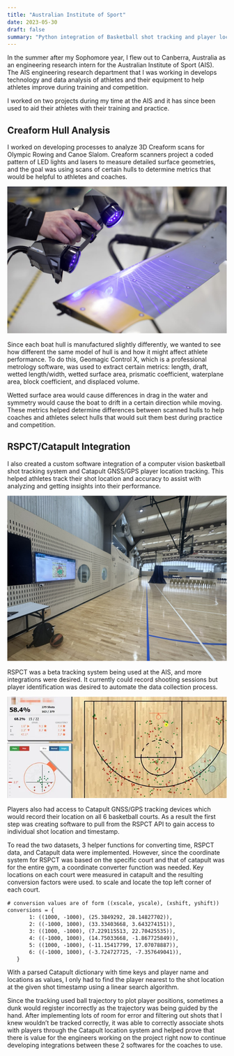 ```yaml
---
title: "Australian Institute of Sport"
date: 2023-05-30
draft: false
summary: "Python integration of Basketball shot tracking and player location"
---
```


In the summer after my Sophomore year, I flew out to Canberra, Australia as an engineering research intern for the Australian Institute of Sport (AIS). The AIS engineering research department that I was working in develops technology and data analysis of athletes and their equipment to help athletes improve during training and competition.

I worked on two projects during my time at the AIS and it has since been used to aid their athletes with their training and practice.

## Creaform Hull Analysis

I worked on developing processes to analyze 3D Creaform scans for Olympic Rowing and Canoe Slalom. Creaform scanners project a coded pattern of LED lights and lasers to measure detailed surface geometries, and the goal was using scans of certain hulls to determine metrics that would be helpful to athletes and coaches.

<img class="thumbnailshadow" src="images/creaform.jpg"/>

Since each boat hull is manufactured slightly differently, we wanted to see how different the same model of hull is and how it might affect athlete performance. To do this, Geomagic Control X, which is a professional metrology software, was used to extract certain metrics: length, draft, wetted length/width, wetted surface area, prismatic coefficient, waterplane area, block coefficient, and displaced volume.

Wetted surface area would cause differences in drag in the water and symmetry would cause the boat to drift in a certain direction while moving. These metrics helped determine differences between scanned hulls to help coaches and athletes select hulls that would suit them best during practice and competition.

## RSPCT/Catapult Integration

I also created a custom software integration of a computer vision basketball shot tracking system and Catapult GNSS/GPS player location tracking. This helped athletes track their shot location and accuracy to assist with analyzing and getting insights into their performance.

<img class="thumbnailshadow" src="images/rspct.jpg"/>

RSPCT was a beta tracking system being used at the AIS, and more integrations were desired. It currently could record shooting sessions but player identification was desired to automate the data collection process.

<img class="thumbnailshadow" src="images/rspct.webp"/>

 Players also had access to Catapult GNSS/GPS tracking devices which would record their location on all 6 basketball courts. As a result the first step was creating software to pull from the RSPCT API to gain access to individual shot location and timestamp.

 To read the two datasets, 3 helper functions for converting time, RSPCT data, and Catapult data were implemented. However, since the coordinate system for RSPCT was based on the specific court and that of catapult was for the entire gym, a coordinate converter function was needed. Key locations on each court were measured in catapult and the resulting conversion factors were used. to scale and locate the top left corner of each court. 

 ```
 # conversion values are of form ((xscale, yscale), (xshift, yshift))
 conversions = {
        1: ((1000, -1000), (25.3849292, 28.14827702)),
        2: ((-1000, 1000), (33.33403668, 3.643274151)),
        3: ((1000, -1000), (7.229115513, 22.70425535)),
        4: ((-1000, 1000), (14.75033668, -1.867725849)),
        5: ((1000, -1000), (-11.15417799, 17.07078887)),
        6: ((-1000, 1000), (-3.724727725, -7.357649041)),
    }
 ``` 

With a parsed Catapult dictionary with time keys and player name and locations as values, I only had to find the player nearest to the shot location at the given shot timestamp using a linear search algorithm.

Since the tracking used ball trajectory to plot player positions, sometimes a dunk would register incorrectly as the trajectory was being guided by the hand. After implementing lots of room for error and filtering out shots that I knew wouldn’t be tracked correctly, it was able to correctly associate shots with players through the Catapult location system and helped prove that there is value for the engineers working on the project right now to continue developing integrations between these 2 softwares for the coaches to use.